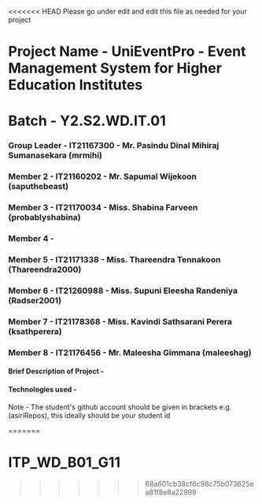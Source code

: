 <<<<<<< HEAD
Please go under edit and edit this file as needed for your project

# Project Name - UniEventPro - Event Management System for Higher Education Institutes
# Batch - Y2.S2.WD.IT.01
### Group Leader - IT21167300 - Mr. Pasindu Dinal Mihiraj Sumanasekara (mrmihi)
### Member 2 - IT21160202 - Mr. Sapumal Wijekoon (saputhebeast)
### Member 3 - IT21170034 - Miss. Shabina Farveen (probablyshabina)
### Member 4 - 
### Member 5 - IT21171338 - Miss. Thareendra Tennakoon (Thareendra2000) 

### Member 6 - IT21260988 - Miss. Supuni Eleesha Randeniya (Radser2001)

### Member 7 - IT21178368 - Miss. Kavindi Sathsarani Perera (ksathperera)
### Member 8 - IT21176456 - Mr. Maleesha Gimmana (maleeshag)

#### Brief Description of Project - 
#### Technologies used - 

Note - The student's github account should be given in brackets e.g. (asiriRepos), this ideally should be your student id 

=======
# ITP_WD_B01_G11
>>>>>>> 68a601cb38cf6c98c75b073625ea81f8e8a22999
